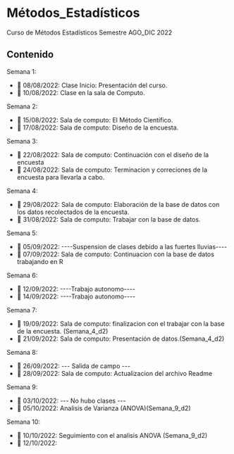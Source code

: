 # Métodos_Estadísticos
Curso de Métodos Estadísticos Semestre AGO_DIC 2022

## Contenido
Semana 1:

+ :dart: 08/08/2022: Clase Inicio: Presentación del curso.
+ :dart: 10/08/2022: Clase en la sala de Computo.

Semana 2:

+ :dart: 15/08/2022: Sala de computo: El Método Científico.
+ :dart: 17/08/2022: Sala de computo: Diseño de la encuesta.

Semana 3:

+ :dart: 22/08/2022: Sala de computo: Continuación con el diseño de la encuesta 
+ :dart: 24/08/2022: Sala de computo: Terminacion y correciones de la encuesta para llevarla a cabo.

Semana 4:

+ :dart: 29/08/2022: Sala de computo: Elaboración de la base de datos con los datos recolectados de la encuesta. 
+ :dart: 31/08/2022: Sala de computo: Trabajar con la base de datos.

Semana 5:

+ :dart: 05/09/2022: ----Suspension de clases debido a las fuertes lluvias----
+ :dart: 07/09/2022: Sala de computo: Continuacion con la base de datos trabajando en R

Semana 6:

+ :dart: 12/09/2022: ----Trabajo autonomo----
+ :dart: 14/09/2022: ----Trabajo autonomo----

Semana 7:

+ :dart: 19/09/2022: Sala de computo: finalizacion con el trabajar con la base de la encuesta. (Semana_4_d2)
+ :dart: 21/09/2022: Sala de computo: Presentación de datos.(Semana_4_d2)

Semana 8:

+ :dart: 26/09/2022: --- Salida de campo ---
+ :dart: 28/09/2022: Sala de computo: Actualizacion del archivo Readme

Semana 9:

+ :dart: 03/10/2022: --- No hubo clases ---
+ :dart: 05/10/2022: Analisis de Varianza (ANOVA)(Semana_9_d2)

Semana 10:

+ :dart: 10/10/2022: Seguimiento con el analisis ANOVA (Semana_9_d2)
+ :dart: 12/10/2022: 

